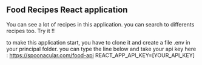 ## Food Recipes React application

You can see a lot of recipes in this application. you can search to differents recipes too. Try it !!

to make this application start, you have to clone it and create a file .env in your principal folder.
you can type the line below and take your api key here : https://spoonacular.com/food-api
REACT_APP_API_KEY=[YOUR_API_KEY]

